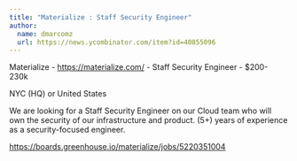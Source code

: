 ```yaml
---
title: "Materialize : Staff Security Engineer"
author:
  name: dmarcomz
  url: https://news.ycombinator.com/item?id=40855096
---
```

Materialize - <a href="https:&#x2F;&#x2F;materialize.com&#x2F;" rel="nofollow">https:&#x2F;&#x2F;materialize.com&#x2F;</a> - Staff Security Engineer - $200- 230k

NYC (HQ) or United States

We are looking for a Staff Security Engineer on our Cloud team who will own the security of our infrastructure and product. (5+) years of experience as a security-focused engineer.

<a href="https:&#x2F;&#x2F;boards.greenhouse.io&#x2F;materialize&#x2F;jobs&#x2F;5220351004" rel="nofollow">https:&#x2F;&#x2F;boards.greenhouse.io&#x2F;materialize&#x2F;jobs&#x2F;5220351004</a>
